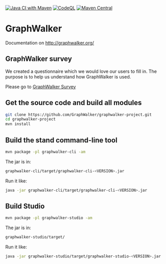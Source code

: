 [![Java CI with Maven](https://github.com/GraphWalker/graphwalker-project/actions/workflows/maven.yml/badge.svg?branch=master)](https://github.com/GraphWalker/graphwalker-project/actions/workflows/maven.yml)
[![CodeQL](https://github.com/GraphWalker/graphwalker-project/actions/workflows/codeql-analysis.yml/badge.svg)](https://github.com/GraphWalker/graphwalker-project/actions/workflows/codeql-analysis.yml)
[![Maven Central](https://maven-badges.herokuapp.com/maven-central/org.graphwalker/graphwalker-project/badge.svg)](https://maven-badges.herokuapp.com/maven-central/org.graphwalker/graphwalker-project)

# GraphWalker

Documentation on http://graphwalker.org/

## GraphWalker survey

We created a questionnaire which we would love our users to fill in.
The purpose is to help us understand how GraphWalker is used.

Please go to [GraphWalker Survey](https://goo.gl/forms/rvHWHHsWIsh4Hw9y1)

## Get the source code and build all modules

```bash
git clone https://github.com/GraphWalker/graphwalker-project.git
cd graphwalker-project
mvn install
```

## Build the stand command-line tool

```bash
mvn package -pl graphwalker-cli -am
```

The jar is in:
```bash
graphwalker-cli/target/graphwalker-cli-<VERSION>.jar
```

Run it like:
```bash
java -jar graphwalker-cli/target/graphwalker-cli-<VERSION>.jar
```

## Build Studio

```bash
mvn package -pl graphwalker-studio -am
```

The jar is in:
```bash
graphwalker-studio/target/
```
 
Run it like:
```bash
java -jar graphwalker-studio/target/graphwalker-studio-<VERSION>.jar
```
